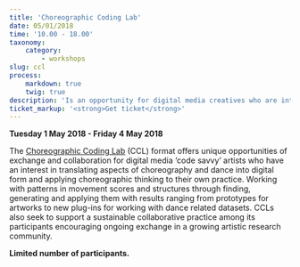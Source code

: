 ```yaml
---
title: 'Choreographic Coding Lab'
date: 05/01/2018
time: '10.00 - 18.00'
taxonomy:
    category:
        - workshops
slug: ccl
process:
    markdown: true
    twig: true
description: 'Is an opportunity for digital media creatives who are interested in translating aspects of choreography and dance into digital form and applying choreographic thinking to their own practice.'
ticket_markup: '<strong>Get ticket</strong>'
---
```


**Tuesday 1 May 2018 - Friday 4 May 2018**

The [Choreographic Coding Lab](http://choreographiccoding.org/) (CCL) format offers unique opportunities of exchange and collaboration for digital media ‘code savvy’ artists who have an interest in translating aspects of choreography and dance into digital form and applying choreographic thinking to their own practice. Working with patterns in movement scores and structures through finding, generating and applying them with results ranging from prototypes for artworks to new plug-ins for working with dance related datasets. CCLs also seek to support a sustainable collaborative practice among its participants encouraging ongoing exchange in a growing artistic research community.

**Limited number of participants.**

